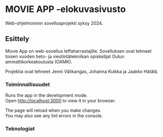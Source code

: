 # MOVIE APP -elokuvasivusto

Web-ohjelmoinnin sovellusprojekti syksy 2024.


## Esittely

Movie App on web-sovellus leffaharrastajille. Sovelluksen ovat tehneet toisen vuoden tieto- ja viestintätekniikan opiskelijat Oulun ammattikorkeakoulusta (OAMK).

Projektia ovat tehneet Jenni Välikangas, Johanna Kuikka ja Jaakko Hätälä. 

### Toiminnallisuudet

Runs the app in the development mode.\
Open [http://localhost:3000](http://localhost:3000) to view it in your browser.

The page will reload when you make changes.\
You may also see any lint errors in the console.

### Teknologiat
